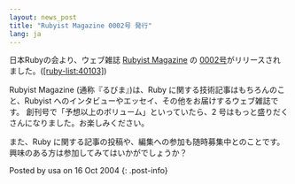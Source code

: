 ```yaml
---
layout: news_post
title: "Rubyist Magazine 0002号 発行"
lang: ja
---
```


日本Rubyの会より、ウェブ雑誌 [Rubyist Magazine][1] の
[0002号][2]がリリースされました。([\[ruby-list:40103\]][3])

Rubyist Magazine (通称『るびま』)は、Ruby に関する技術記事はもちろんのこと、Rubyist
へのインタビューやエッセイ、その他をお届けするウェブ雑誌です。 創刊号で「予想以上のボリューム」といっていたら、2
号はもっと盛りだくさんになりました。お楽しみください。

また、Ruby に関する記事の投稿や、編集への参加も随時募集中とのことです。 興味のある方は参加してみてはいかがでしょうか？

Posted by usa on 16 Oct 2004
{: .post-info}



[1]: http://jp.rubyist.net/magazine/ 
[2]: http://jp.rubyist.net/magazine/?0002 
[3]: http://blade.nagaokaut.ac.jp/cgi-bin/scat.rb/ruby/ruby-list/40103 
